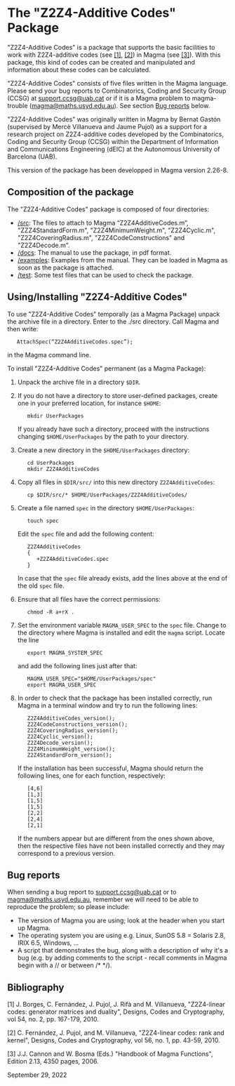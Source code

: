 # The "Z2Z4-Additive Codes" Package

"Z2Z4-Additive Codes"  is  a  package  that  supports the basic
facilities  to  work  with Z2Z4-additive codes (see [[1]](#1), [[2]](#2)) in
Magma (see [[3]](#3)). With  this  package, this kind of codes can be
created and manipulated and  information about  these codes can
be calculated.

"Z2Z4-Additive Codes"  consists  of five  files  written in the 
Magma language. Please send your  bug reports to Combinatorics, 
Coding and  Security Group (CCSG)  at [support.ccsg@uab.cat](mailto:support.ccsg@uab.cat)
or if it is a Magma problem to magma-trouble (magma@maths.usyd.edu.au). See section [Bug reports](#bug-reports) below.

"Z2Z4-Additive Codes" was originally written in Magma by Bernat
Gastón  (supervised by Mercè Villanueva and Jaume Pujol)  as  a
support for a research project on Z2Z4-additive codes developed
by  the  Combinatorics, Coding and Security Group (CCSG) within
the  Department of  Information  and Communications Engineering
(dEIC) at the Autonomous University of Barcelona (UAB).

This version of the package has been developped in Magma version
2.26-8.


## Composition of the package

The   "Z2Z4-Additive  Codes"   package  is  composed  of  four
directories:

* [/src](src): The files to attach to Magma “Z2Z4AdditiveCodes.m”,
      "ZZZ4StandardForm.m", "Z2Z4MinimumWeight.m", "Z2Z4Cyclic.m", 
      "Z2Z4CoveringRadius.m", "Z2Z4CodeConstructions" and
      "Z2Z4Decode.m".
* [/docs](docs): The manual to use the package, in pdf format.
* [/examples](examples): Examples  from  the  manual.  They can  be loaded in
           Magma as soon as the package is attached.
* [/test](test): Some test files that can be used to check the package.


## Using/Installing "Z2Z4-Additive Codes"

To use  "Z2Z4-Additive Codes"  temporally  (as a Magma Package)
unpack  the  archive  file in a directory.   Enter to the ./src
directory. Call Magma and then write:
```
   AttachSpec(“Z2Z4AdditiveCodes.spec”);
```
in the Magma command line.

To install "Z2Z4-Additive Codes" permanent (as a Magma Package):

1. Unpack the archive file in a directory <code>$DIR</code>.

2. If you do not have a directory to store user-defined packages, create one in your preferred location, for instance <code>$HOME</code>:

   ```
      mkdir UserPackages
   ```

   If you already have such a directory, proceed with the instructions changing <code>$HOME/UserPackages</code> by the path to your directory.

3. Create a new directory in the <code>$HOME/UserPackages</code> directory:

   ```
      cd UserPackages
      mkdir Z2Z4AdditiveCodes
   ```

4. Copy all files in <code>$DIR/src/</code> into this new directory <code>Z2Z4AdditiveCodes</code>:

   ```
      cp $DIR/src/* $HOME/UserPackages/Z2Z4AdditiveCodes/
   ```

5. Create a file named <code>spec</code> in the directory <code>$HOME/UserPackages</code>:

   ```
      touch spec
   ```

   Edit the <code>spec</code> file and add the following content:

   ```
      Z2Z4AdditiveCodes
      {
         +Z2Z4AdditiveCodes.spec
      }
   ```

   In case that the <code>spec</code> file already exists, add the lines above at the end of the old <code>spec</code> file.

6. Ensure that all files have the correct permissions:

   ```
      chmod -R a+rX .
   ```

7. Set the environment variable <code>MAGMA_USER_SPEC</code> to the <code>spec</code> file. Change to the directory where Magma is installed and edit the <code>magma</code> script. Locate the line

   ```
      export MAGMA_SYSTEM_SPEC
   ```

   and add the following lines just after that:

   ```
      MAGMA_USER_SPEC="$HOME/UserPackages/spec"
      export MAGMA_USER_SPEC
   ```

8. In order to check that the package has been installed correctly, run Magma in a terminal window and try to run the following lines:

   ```
      Z2Z4AdditiveCodes_version();
      Z2Z4CodeConstructions_version();
      Z2Z4CoveringRadius_version();
      Z2Z4Cyclic_version();
      Z2Z4Decode_version();
      Z2Z4MinimumWeight_version();
      Z2Z4StandardForm_version();
   ```
   
   If the installation has been successful, Magma should return the following lines, one for each function, respectively:

   ```
      [4,6]
      [1,3]
      [1,5]
      [1,5]
      [2,2]
      [2,4]
      [2,1]
   ```

   If the numbers appear but are different from the ones shown above, then the respective files have not been installed correctly and they may correspond to a previous version.

## Bug reports

When  sending a  bug  report to [support.ccsg@uab.cat](mailto:support.ccsg@uab.cat) or to
magma@maths.usyd.edu.au,    remember we will need to be able to
reproduce the problem; so please include:

 * The  version  of  Magma  you  are  using; look at the
   header when you start up Magma.
 * The  operating  system you are using e.g. Linux, SunOS 5.8 =
   Solaris 2.8, IRIX 6.5, Windows, ...
 * A script that demonstrates the bug, along with a description
   of why it's a bug (e.g.  by  adding comments to  the  script
   _-_ recall  comments  in Magma  begin  with  a  //  or between
   /*  */).


## Bibliography

<a id="1">[1]</a>  J. Borges, C. Fernández, J. Pujol, J. Rifà and M. Villanueva,
   "Z2Z4-linear codes: generator matrices  and  duality", Designs,
   Codes and Cryptography, vol 54, no. 2, pp. 167-179, 2010.

<a id="2">[2]</a> C. Fernández, J. Pujol, and M. Villanueva, "Z2Z4-linear codes:
   rank and kernel", Designs, Codes and Cryptography,  vol 56, no.
   1, pp. 43-59, 2010.

<a id="3">[3]</a> J.J. Cannon and W. Bosma (Eds.) "Handbook of Magma Functions",
   Edition 2.13, 4350 pages, 2006.


September 29, 2022